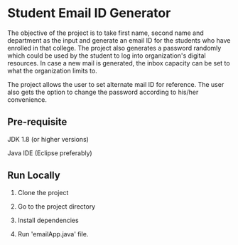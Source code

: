 # Student Email ID Generator

The objective of the project is to take first name, second name and department as the input and generate an email ID for the students who have enrolled in that college. The project also generates a password randomly which could be used by the student to log into organization's digital resources. In case a new mail is generated, the inbox capacity can be set to what the organization limits to.

The project allows the user to set alternate mail ID for reference. The user also gets the option to change the password according to his/her convenience.


## Pre-requisite
JDK 1.8 (or higher versions)

Java IDE (Eclipse preferably)
## Run Locally

1. Clone the project

2. Go to the project directory

3. Install dependencies

4. Run 'emailApp.java' file.
